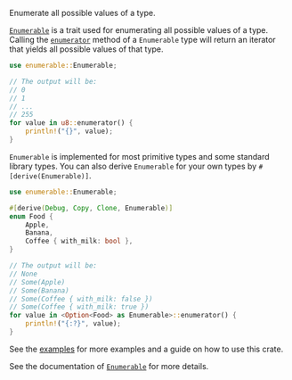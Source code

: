 <!-- markdownlint-disable-next-line MD041 : this markdown file is intended to be included in `lib.rs` -->
Enumerate all possible values of a type.

[`Enumerable`](trait.Enumerable.html) is a trait used for enumerating all possible values of a type. Calling the [`enumerator`](trait.Enumerable.html#tymethod.enumerator) method of a `Enumerable` type will return an iterator that yields all possible values of that type.

```rust
use enumerable::Enumerable;

// The output will be:
// 0
// 1
// ...
// 255
for value in u8::enumerator() {
    println!("{}", value);
}
```

`Enumerable` is implemented for most primitive types and some standard library types. You can also derive `Enumerable` for your own types by `#[derive(Enumerable)]`.

```rust
use enumerable::Enumerable;

#[derive(Debug, Copy, Clone, Enumerable)]
enum Food {
    Apple,
    Banana,
    Coffee { with_milk: bool },
}

// The output will be:
// None
// Some(Apple)
// Some(Banana)
// Some(Coffee { with_milk: false })
// Some(Coffee { with_milk: true })
for value in <Option<Food> as Enumerable>::enumerator() {
    println!("{:?}", value);
}
```

See the [examples](https://github.com/GeminiLab/enumerable/tree/main/examples) for more examples and a guide on how to use this crate.

See the documentation of [`Enumerable`](trait.Enumerable.html) for more details.
